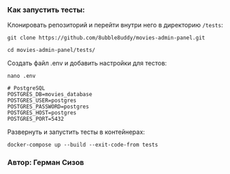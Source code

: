 ### **Как запустить тесты:**

Клонировать репозиторий и перейти внутри него в директорию ```/tests```:
```
git clone https://github.com/8ubble8uddy/movies-admin-panel.git
```
```
cd movies-admin-panel/tests/
```

Создать файл .env и добавить настройки для тестов:
```
nano .env
```
```
# PostgreSQL
POSTGRES_DB=movies_database
POSTGRES_USER=postgres
POSTGRES_PASSWORD=postgres
POSTGRES_HOST=postgres
POSTGRES_PORT=5432
```

Развернуть и запустить тесты в контейнерах:
```
docker-compose up --build --exit-code-from tests
```

### Автор: Герман Сизов